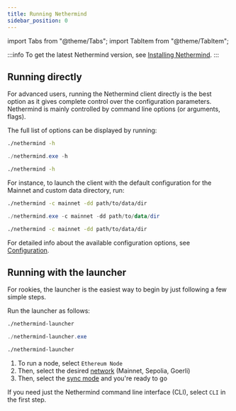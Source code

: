 ```yaml
---
title: Running Nethermind
sidebar_position: 0
---
```


import Tabs from "@theme/Tabs";
import TabItem from "@theme/TabItem";

:::info
To get the latest Nethermind version, see [Installing Nethermind](../get-started/installing-nethermind.md).
:::

## Running directly

For advanced users, running the Nethermind client directly is the best option as it gives complete control over the
configuration parameters. Nethermind is mainly controlled by command line options (or arguments, flags).

The full list of options can be displayed by running:

<Tabs groupId="os">
<TabItem value="linux" label="Linux">

```bash
./nethermind -h
```

</TabItem>
<TabItem value="windows" label="Windows">

```powershell
./nethermind.exe -h
```

</TabItem>
<TabItem value="macos" label="macOS">

```bash
./nethermind -h
```

</TabItem>
</Tabs>

For instance, to launch the client with the default configuration for the Mainnet and custom data directory, run:

<Tabs groupId="os">
<TabItem value="linux" label="Linux">

```bash
./nethermind -c mainnet -dd path/to/data/dir
```

</TabItem>
<TabItem value="windows" label="Windows">

```powershell
./nethermind.exe -c mainnet -dd path/to/data/dir
```

</TabItem>
<TabItem value="macos" label="macOS">

```bash
./nethermind -c mainnet -dd path/to/data/dir
```

</TabItem>
</Tabs>

For detailed info about the available configuration options, see [Configuration](./04-configuration/README.md).

## Running with the launcher

For rookies, the launcher is the easiest way to begin by just following a few simple steps.

Run the launcher as follows:

<Tabs groupId="os">
<TabItem value="linux" label="Linux">

```bash
./nethermind-launcher
```

</TabItem>
<TabItem value="windows" label="Windows">

```powershell
./nethermind-launcher.exe
```

</TabItem>
<TabItem value="macos" label="macOS">

```bash
./nethermind-launcher
```

</TabItem>
</Tabs>

1. To run a node, select `Ethereum Node`
2. Then, select the desired [network](../get-started/networks.md) (Mainnet, Sepolia, Goerli)
3. Then, select the [sync mode](./03-sync-modes.md) and you're ready to go

If you need just the Nethermind command line interface (CLI), select `CLI` in the first step.